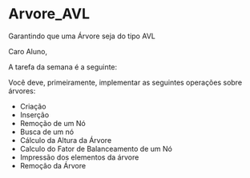 # Arvore_AVL

Garantindo que uma Árvore seja do tipo AVL

Caro Aluno,

A tarefa da semana é a seguinte:

Você deve, primeiramente, implementar as seguintes operações sobre árvores:

- Criação
- Inserção
- Remoção de um Nó
- Busca de um nó 
- Cálculo da Altura da Árvore
- Calculo do Fator de Balanceamento de um Nó
- Impressão dos elementos da árvore
- Remoção da Árvore
